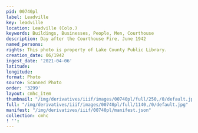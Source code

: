 ```yaml
---
pid: 00740pl
label: Leadville
key: leadville
location: Leadville (Colo.)
keywords: Buildings, Businesses, People, Men, Courthouse
description: Day after the Courthouse Fire, June 1942
named_persons: 
rights: This photo is property of Lake County Public Library.
creation_date: 06/1942
ingest_date: '2021-04-06'
latitude: 
longitude: 
format: Photo
source: Scanned Photo
order: '3299'
layout: cmhc_item
thumbnail: "/img/derivatives/iiif/images/00740pl/full/250,/0/default.jpg"
full: "/img/derivatives/iiif/images/00740pl/full/1140,/0/default.jpg"
manifest: "/img/derivatives/iiif/00740pl/manifest.json"
collection: cmhc
! '': 
---
```

